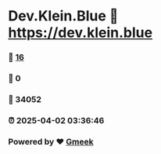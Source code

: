 # Dev.Klein.Blue :link: https://dev.klein.blue 
### :page_facing_up: [16](https://dev.klein.blue/tag.html) 
### :speech_balloon: 0 
### :hibiscus: 34052 
### :alarm_clock: 2025-04-02 03:36:46 
### Powered by :heart: [Gmeek](https://github.com/Meekdai/Gmeek)
